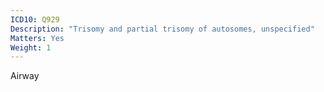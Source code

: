 ```yaml
---
ICD10: Q929
Description: "Trisomy and partial trisomy of autosomes, unspecified"
Matters: Yes
Weight: 1
---
```

Airway
